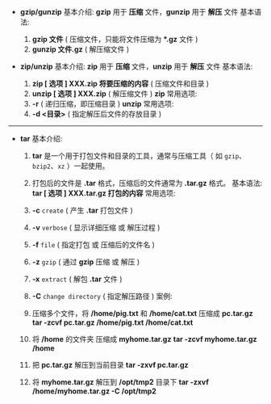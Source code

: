 - **gzip/gunzip**
	基本介绍:
		**gzip** 用于 **压缩** 文件，**gunzip** 用于 **解压** 文件
	基本语法:
	1. **gzip 文件**              ( 压缩文件，只能将文件压缩为 **\*.gz** 文件 )
	2. **gunzip 文件.gz**     ( 解压缩文件 )  


- **zip/unzip**
	基本介绍:
		**zip** 用于 **压缩** 文件，**unzip** 用于 **解压** 文件
	基本语法:
	1. **zip \[ 选项 ] XXX.zip 将要压缩的内容**      ( 压缩文件和目录 )
	2. **unzip \[ 选项 ] XXX.zip**                             ( 解压缩文件 )
	**zip** 常用选项:
	1. **-r**                  ( 递归压缩，即压缩目录 )
	**unzip** 常用选项:
	1. **-d <目录>**    ( 指定解压后文件的存放目录 )


---

- **tar**
	基本介绍:
	1. **tar** 是一个用于打包文件和目录的工具，通常与压缩工具（ 如 `gzip`、`bzip2`、`xz` ）一起使用。 
	2. 打包后的文件是 **.tar** 格式，压缩后的文件通常为 **.tar.gz** 格式。
	基本语法:
		**tar \[ 选项 ] XXX.tar.gz 打包的内容** 
	常用选项:
	1. **-c**    `create`          ( 产生 **.tar** 打包文件 ) 
	2. **-v**    `verbose`        ( 显示详细压缩 或 解压过程 )
	3. **-f**    `file`              ( 指定打包 或 压缩后的文件名 )
	4. **-z**    `gzip`             ( 通过 **gzip** 压缩 或 解压 )
	5. **-x**    `extract`        ( 解包 **.tar** 文件 )
	6. **-C**    `change directory`        ( 指定解压路径 )
	案例:
	1. 压缩多个文件，将 **/home/pig.txt** 和 **/home/cat.txt** 压缩成 **pc.tar.gz**
		**tar -zcvf pc.tar.gz /home/pig.txt /home/cat.txt**
		
	2. 将 **/home** 的文件夹 压缩成 **myhome.tar.gz**
		**tar -zcvf myhome.tar.gz /home**
		
	3. 把 **pc.tar.gz** 解压到当前目录
		**tar -zxvf pc.tar.gz**
		
	4. 将 **myhome.tar.gz** 解压到 **/opt/tmp2** 目录下
		**tar -zxvf /home/myhome.tar.gz -C /opt/tmp2**

